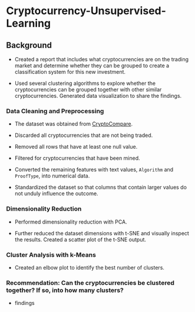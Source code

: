 # Cryptocurrency-Unsupervised-Learning

## Background

* Created a report that includes what cryptocurrencies are on the trading market and determine whether they can be grouped to create a classification system for this new investment.

* Used several clustering algorithms to explore whether the cryptocurrencies can be grouped together with other similar cryptocurrencies. Generated data visualization to share the findings.


### Data Cleaning and Preprocessing 

* The dataset was obtained from [CryptoCompare](https://min-api.cryptocompare.com/data/all/coinlist).

* Discarded all cryptocurrencies that are not being traded. 

* Removed all rows that have at least one null value.

* Filtered for cryptocurrencies that have been mined.

* Converted the remaining features with text values, `Algorithm` and `ProofType`, into numerical data. 

* Standardized the dataset so that columns that contain larger values do not unduly influence the outcome.

### Dimensionality Reduction

* Performed dimensionality reduction with PCA. 

* Further reduced the dataset dimensions with t-SNE and visually inspect the results. Created a scatter plot of the t-SNE output. 

### Cluster Analysis with k-Means

* Created an elbow plot to identify the best number of clusters. 

### Recommendation: Can the cryptocurrencies be clustered together? If so, into how many clusters?

* findings
